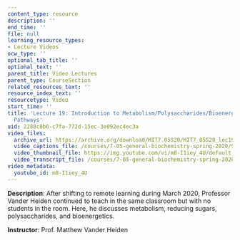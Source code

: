 ```yaml
---
content_type: resource
description: ''
end_time: ''
file: null
learning_resource_types:
- Lecture Videos
ocw_type: ''
optional_tab_title: ''
optional_text: ''
parent_title: Video Lectures
parent_type: CourseSection
related_resources_text: ''
resource_index_text: ''
resourcetype: Video
start_time: ''
title: 'Lecture 19: Introduction to Metabolism/Polysaccharides/Bioenergetics/Intro
  Pathways'
uid: 2288c8b6-c7fa-772d-15ec-3e092ec4ec3a
video_files:
  archive_url: https://archive.org/download/MIT7.05S20/MIT7_05S20_lec19_300k.mp4
  video_captions_file: /courses/7-05-general-biochemistry-spring-2020/9ec50c2d139c5f5287d2db0e91d051b4_m8-I1iey_4U.vtt
  video_thumbnail_file: https://img.youtube.com/vi/m8-I1iey_4U/default.jpg
  video_transcript_file: /courses/7-05-general-biochemistry-spring-2020/3db5f1727fc7d079603fea4fade947e7_m8-I1iey_4U.pdf
video_metadata:
  youtube_id: m8-I1iey_4U
---
```


**Description**: After shifting to remote learning during March 2020, Professor Vander Heiden continued to teach in the same classroom but with no students in the room. Here, he discusses metabolism, reducing sugars, polysaccharides, and bioenergetics. 

**Instructor**: Prof. Matthew Vander Heiden



